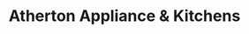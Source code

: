 ---
title: "Atherton Appliance & Kitchens"
url: /redwood-city/atherton-appliance-and-kitchens/
shop: appliance
---